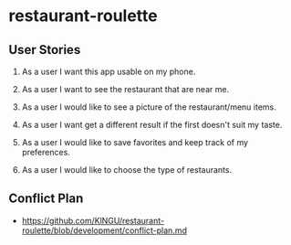 # restaurant-roulette

## User Stories

1. As a user I want this app usable on my phone.

2. As a user I want to see the restaurant that are near me.

3. As a user I would like to see a picture of the restaurant/menu items.

4. As a user I want get a different result if the first doesn't suit my taste.

5. As a user I would like to save favorites and keep track of my preferences.

6. As a user I would like to choose the type of restaurants.

## Conflict Plan

* https://github.com/KlNGU/restaurant-roulette/blob/development/conflict-plan.md